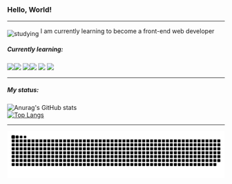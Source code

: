 <h3>Hello, World!</h3>
<hr>
<p>
  <img src="https://c.tenor.com/stmRA2CsDPgAAAAM/gon-hx-h.gif" alt="studying" height="25px" align="middle"> I am currently learning to become a front-end web developer
</p>
<h5>Currently learning:</h5>
<p><img src="https://logospng.org/download/html-5/logo-html-5-512.png" height="25px"><img src="https://logospng.org/download/css-3/logo-css-3-2048.png" height="25px"> <img src="https://logospng.org/download/javascript/logo-javascript-icon-1024.png" height="25px"><img src="https://upload.wikimedia.org/wikipedia/commons/thumb/b/b2/Bootstrap_logo.svg/512px-Bootstrap_logo.svg.png" height="25px"> <img src="https://upload.wikimedia.org/wikipedia/commons/thumb/9/96/Sass_Logo_Color.svg/1280px-Sass_Logo_Color.svg.png" height="25px"> <img src="https://upload.wikimedia.org/wikipedia/commons/thumb/a/a7/React-icon.svg/2300px-React-icon.svg.png" height="25px"> </p>
<hr>

<h5>My status:</h5>

![Anurag's GitHub stats](https://github-readme-stats.vercel.app/api?username=matheuusventura&show_icons=true&theme=synthwave) <br>
[![Top Langs](https://github-readme-stats.vercel.app/api/top-langs/?username=matheuusventura&layout=compact&theme=synthwave)](https://github.com/anuraghazra/github-readme-stats)

<hr>

<img src="https://raw.githubusercontent.com/Platane/snk/output/github-contribution-grid-snake.svg">

